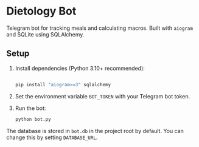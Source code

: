 # Dietology Bot

Telegram bot for tracking meals and calculating macros. Built with `aiogram` and SQLite using SQLAlchemy.

## Setup

1. Install dependencies (Python 3.10+ recommended):
   ```bash

   pip install "aiogram>=3" sqlalchemy
   ```
2. Set the environment variable `BOT_TOKEN` with your Telegram bot token.

3. Run the bot:
   ```bash
   python bot.py
   ```

The database is stored in `bot.db` in the project root by default. You can change this by setting `DATABASE_URL`.